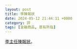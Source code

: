 ```yaml
---
layout: post
title: 李陳報狀
date: 2024-05-12 21:44:11 +0000
category: 評
tags: [金融商品, 意有所指]
---
```


<a href="https://doltegg.github.io/blog/works/article/xy.docx">李主任陳報狀</a>。

<!--more-->


